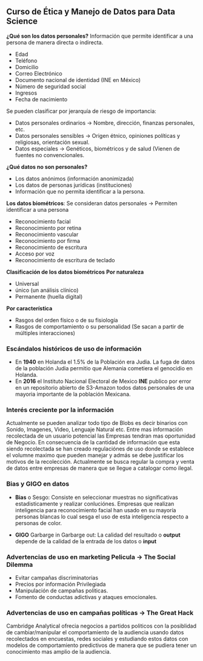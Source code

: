 
## Curso de Ética y Manejo de Datos para Data Science
 
**¿Qué son los datos personales?**
Información que permite identificar a una persona de manera directa o indirecta.

  - Edad
  - Teléfono
  - Domicilio
  - Correo Electrónico
  - Documento nacional de identidad (INE en México)
  - Número de seguridad social
  - Ingresos
  - Fecha de nacimiento

Se pueden clasificar por jerarquía de riesgo de importancia:

  - Datos personales ordinarios $\to$ Nombre, dirección, finanzas personales, etc.
  - Datos personales sensibles $\to$ Origen étnico, opiniones políticas y religiosas, orientación sexual.
  - Datos especiales $\to$ Genéticos, biométricos y de salud (Vienen de fuentes no convencionales.

**¿Qué datos no son personales?**

  - Los datos anónimos (información anonimizada)
  - Los datos de personas jurídicas (instituciones)
  - Información que no permita identificar a la persona.
 
**Los datos biométricos**: Se consideran datos personales $\to$ Permiten identificar a una persona

  - Reconocimiento facial
  - Reconocimiento por retina
  - Reconocimiento vascular
  - Reconocimiento por firma
  - Reconocimiento de escritura
  - Acceso por voz
  - Reconocimiento de escritura de teclado

**Clasificación de los datos biométricos**
**Por naturaleza**

  - Universal
  - único (un análisis clínico)
  - Permanente (huella digital)

**Por característica**

  - Rasgos del orden físico o de su fisiología
  - Rasgos de comportamiento o su personalidad (Se sacan a partir de múltiples interacciones)

### Escándalos históricos de uso de información

- En **1940** en Holanda el 1.5% de la Población era Judia. La fuga de datos de la población Judia permitio que Alemania cometiera el genocidio en Holanda.
- En **2016** el Instituto Nacional Electoral de Mexico **INE** publico por error en un repositorio abierto de S3-Amazon todos datos personales de una mayoria importante de la población Mexicana.

### Interés creciente por la información

Actualmente se pueden analizar todo tipo de Blobs es decir binarios con Sonido, Imagenes, Video, Lenguaje Natural etc. Entre mas información recolectada de un usuario potencial las Empresas tendran mas oportunidad de Negocio. En consecuencia de la cantidad de información que esta siendo recolectada se han creado regulaciónes de uso donde se establece el volumne maximo que pueden manejar y admás se debe justificar los motivos de la recolección. Actualmente se busca regular la compra y venta de datos entre empresas de manera que se llegue a catalogar como ilegal.

### Bias y GIGO en datos

- **Bias** o Sesgo: Consiste en seleccionar muestras no significativas estadisticamente y realizar conluciónes. Empresas que realizan inteligencia para reconocimiento facial han usado en su mayoría personas blancas lo cual sesga el uso de esta inteligencia respecto a personas de color.

- **GIGO** Garbarge in Garbarge out: La calidad del resultado o **output** depende de la calidad de la entrada de los datos o **input**

### Advertencias de uso en marketing Pelicula $\to$ **The Social Dilemma**

- Evitar campañas discriminatorias
- Precios por información Privilegiada
- Manipulación de campañas politicas.
- Fomento de conductas adictivas y ataques emocionales.


### Advertencias de uso en campañas políticas $\to$ **The Great Hack**

Cambridge Analytical ofrecia negocios a partidos politicos con la posiblidad de cambiar/manipular el comportamiento de la audiencia usando datos recolectados en encuestas, redes sociales y estudiando estos datos con modelos de comportamiento predictivos de manera que se pudiera tener un conocimiento mas amplio de la audiencia.

